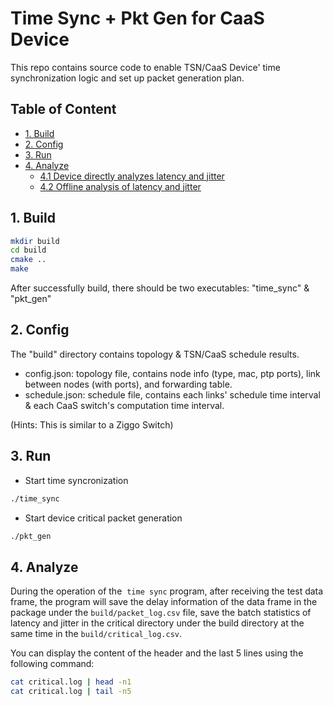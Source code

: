 # Time Sync + Pkt Gen for CaaS Device

This repo contains source code to enable TSN/CaaS Device' time synchronization logic and set up packet generation plan.

## Table of Content

- [1. Build](#1-build)
- [2. Config](#2-config)
- [3. Run](#3-run)
- [4. Analyze](#4-analyze)
  - [4.1 Device directly analyzes latency and jitter](#41-Device-directly-analyzes-latency-and-jitter)
  - [4.2 Offline analysis of latency and jitter](#42-offline-analysis-of-latency-and-jitter)

## 1. Build

```bash
mkdir build
cd build
cmake ..
make
```

After successfully build, there should be two executables: "time_sync" & "pkt_gen"

## 2. Config

The "build" directory contains topology & TSN/CaaS schedule results.

* config.json: topology file, contains node info (type, mac, ptp ports), link between nodes (with ports), and forwarding table.
* schedule.json: schedule file, contains each links' schedule time interval & each CaaS switch's computation time interval.

(Hints: This is similar to a Ziggo Switch)

## 3. Run

* Start time syncronization

```bash
./time_sync
```

* Start device critical packet generation

```bash
./pkt_gen
```

## 4. Analyze

During the operation of the  `time sync` program, after receiving the test data frame, the program will save the delay information of the data frame in the package under the `build/packet_log.csv`   file, save the batch statistics of latency and jitter in the critical directory under the build directory at the same time in the `build/critical_log.csv`.

You can display the content of the header and the last 5 lines using the following command:

```bash
cat critical.log | head -n1
cat critical.log | tail -n5
```

